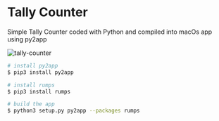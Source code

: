 # Tally Counter
Simple Tally Counter coded with Python and compiled into macOs app using py2app

![tally-counter](https://user-images.githubusercontent.com/28291918/224542077-113b2981-9a52-4e75-974e-34a7cd8f00a2.gif)

```bash
# install py2app
$ pip3 install py2app

# install rumps
$ pip3 install rumps

# build the app
$ python3 setup.py py2app --packages rumps
```
